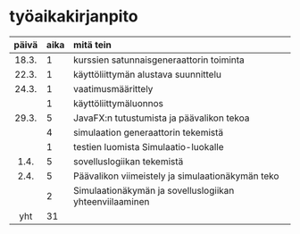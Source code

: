 # työaikakirjanpito

| päivä | aika	| mitä tein  					|
| :----:|:------| :-----					|
| 18.3.	| 1	| kurssien satunnaisgeneraattorin toiminta 	|	
| 22.3. | 1	| käyttöliittymän alustava suunnittelu 		|
| 24.3. | 1	| vaatimusmäärittely 				|
|	| 1	| käyttöliittymäluonnos 			|
| 29.3.	| 5	| JavaFX:n tutustumista ja päävalikon tekoa	|
|	| 4	| simulaation generaattorin tekemistä		|
|	| 1	| testien luomista Simulaatio-luokalle		|
| 1.4.	| 5	| sovelluslogiikan tekemistä		|
| 2.4.	| 5	| Päävalikon viimeistely ja simulaationäkymän teko		|
|	| 2	| Simulaationäkymän ja sovelluslogiikan yhteenviilaaminen	|
| yht   | 31	|						| 
